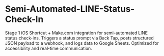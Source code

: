 # Semi-Automated-LINE-Status-Check-In
Stage 1 iOS Shortcut + Make.com integration for semi-automated LINE status check-ins. Triggers a status prompt via Back Tap, posts structured JSON payload to a webhook, and logs data to Google Sheets. Optimized for accessibility and real-time communication.
